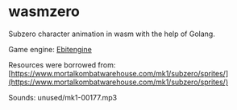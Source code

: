 wasmzero
====

Subzero character animation in wasm with the help of Golang.

Game engine:
[Ebitengine](https://ebitengine.org/)

Resources were borrowed from:
[https://www.mortalkombatwarehouse.com/mk1/subzero/sprites/](https://www.mortalkombatwarehouse.com/mk1/subzero/sprites/)

Sounds:
unused/mk1-00177.mp3
